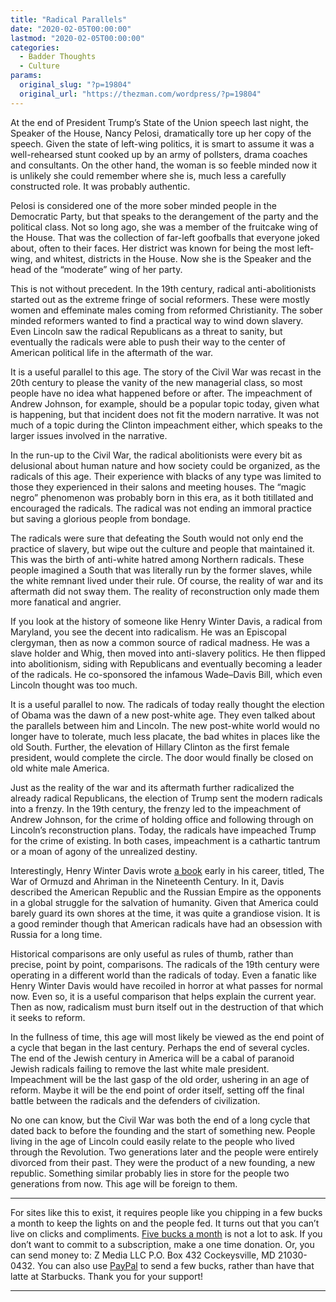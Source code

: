 ```yaml
---
title: "Radical Parallels"
date: "2020-02-05T00:00:00"
lastmod: "2020-02-05T00:00:00"
categories:
  - Badder Thoughts
  - Culture
params:
  original_slug: "?p=19804"
  original_url: "https://thezman.com/wordpress/?p=19804"
---
```


At the end of President Trump’s State of the Union speech last night,
the Speaker of the House, Nancy Pelosi, dramatically tore up her copy of
the speech. Given the state of left-wing politics, it is smart to assume
it was a well-rehearsed stunt cooked up by an army of pollsters, drama
coaches and consultants. On the other hand, the woman is so feeble
minded now it is unlikely she could remember where she is, much less a
carefully constructed role. It was probably authentic.

Pelosi is considered one of the more sober minded people in the
Democratic Party, but that speaks to the derangement of the party and
the political class. Not so long ago, she was a member of the fruitcake
wing of the House. That was the collection of far-left goofballs that
everyone joked about, often to their faces. Her district was known for
being the most left-wing, and whitest, districts in the House. Now she
is the Speaker and the head of the “moderate” wing of her party.

This is not without precedent. In the 19th century, radical
anti-abolitionists started out as the extreme fringe of social
reformers. These were mostly women and effeminate males coming from
reformed Christianity. The sober minded reformers wanted to find a
practical way to wind down slavery. Even Lincoln saw the radical
Republicans as a threat to sanity, but eventually the radicals were able
to push their way to the center of American political life in the
aftermath of the war.

It is a useful parallel to this age. The story of the Civil War was
recast in the 20th century to please the vanity of the new managerial
class, so most people have no idea what happened before or after. The
impeachment of Andrew Johnson, for example, should be a popular topic
today, given what is happening, but that incident does not fit the
modern narrative. It was not much of a topic during the Clinton
impeachment either, which speaks to the larger issues involved in the
narrative.

In the run-up to the Civil War, the radical abolitionists were every bit
as delusional about human nature and how society could be organized, as
the radicals of this age. Their experience with blacks of any type was
limited to those they experienced in their salons and meeting houses.
The “magic negro” phenomenon was probably born in this era, as it both
titillated and encouraged the radicals. The radical was not ending an
immoral practice but saving a glorious people from bondage.

The radicals were sure that defeating the South would not only end the
practice of slavery, but wipe out the culture and people that maintained
it. This was the birth of anti-white hatred among Northern radicals.
These people imagined a South that was literally run by the former
slaves, while the white remnant lived under their rule. Of course, the
reality of war and its aftermath did not sway them. The reality of
reconstruction only made them more fanatical and angrier.

If you look at the history of someone like Henry Winter Davis, a radical
from Maryland, you see the decent into radicalism. He was an Episcopal
clergyman, then as now a common source of radical madness. He was a
slave holder and Whig, then moved into anti-slavery politics. He then
flipped into abolitionism, siding with Republicans and eventually
becoming a leader of the radicals. He co-sponsored the infamous
Wade–Davis Bill, which even Lincoln thought was too much.

It is a useful parallel to now. The radicals of today really thought the
election of Obama was the dawn of a new post-white age. They even talked
about the parallels between him and Lincoln. The new post-white world
would no longer have to tolerate, much less placate, the bad whites in
places like the old South. Further, the elevation of Hillary Clinton as
the first female president, would complete the circle. The door would
finally be closed on old white male America.

Just as the reality of the war and its aftermath further radicalized the
already radical Republicans, the election of Trump sent the modern
radicals into a frenzy. In the 19th century, the frenzy led to the
impeachment of Andrew Johnson, for the crime of holding office and
following through on Lincoln’s reconstruction plans. Today, the radicals
have impeached Trump for the crime of existing. In both cases,
impeachment is a cathartic tantrum or a moan of agony of the unrealized
destiny.

Interestingly, Henry Winter Davis wrote <a
href="https://www.amazon.com/War-Ormuzd-Ahriman-Nineteenth-Century/dp/1313767050"
rel="noopener noreferrer" target="_blank">a book</a> early in his
career, titled, The War of Ormuzd and Ahriman in the Nineteenth Century.
In it, Davis described the American Republic and the Russian Empire as
the opponents in a global struggle for the salvation of humanity. Given
that America could barely guard its own shores at the time, it was quite
a grandiose vision. It is a good reminder though that American radicals
have had an obsession with Russia for a long time.

Historical comparisons are only useful as rules of thumb, rather than
precise, point by point, comparisons. The radicals of the 19th century
were operating in a different world than the radicals of today. Even a
fanatic like Henry Winter Davis would have recoiled in horror at what
passes for normal now. Even so, it is a useful comparison that helps
explain the current year. Then as now, radicalism must burn itself out
in the destruction of that which it seeks to reform.

In the fullness of time, this age will most likely be viewed as the end
point of a cycle that began in the last century. Perhaps the end of
several cycles. The end of the Jewish century in America will be a cabal
of paranoid Jewish radicals failing to remove the last white male
president. Impeachment will be the last gasp of the old order, ushering
in an age of reform. Maybe it will be the end point of order itself,
setting off the final battle between the radicals and the defenders of
civilization.

No one can know, but the Civil War was both the end of a long cycle that
dated back to before the founding and the start of something new. People
living in the age of Lincoln could easily relate to the people who lived
through the Revolution. Two generations later and the people were
entirely divorced from their past. They were the product of a new
founding, a new republic. Something similar probably lies in store for
the people two generations from now. This age will be foreign to them.

------------------------------------------------------------------------

For sites like this to exist, it requires people like you chipping in a
few bucks a month to keep the lights on and the people fed. It turns out
that you can’t live on clicks and compliments.
<a href="https://www.subscribestar.com/the-z-blog"
rel="noopener noreferrer" target="_blank">Five bucks a month</a> is not
a lot to ask. If you don’t want to commit to a subscription, make a one
time donation. Or, you can send money to: Z Media LLC P.O. Box 432
Cockeysville, MD 21030-0432. You can also use <a
href="https://www.paypal.com/cgi-bin/webscr?cmd=_s-xclick&amp;hosted_button_id=UDAS2Q8JYA6CN&amp;source=url"
rel="noopener noreferrer" target="_blank">PayPal</a> to send a few
bucks, rather than have that latte at Starbucks. Thank you for your
support!

------------------------------------------------------------------------
